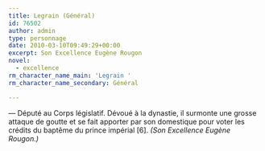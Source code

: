 ```yaml
---
title: Legrain (Général)
id: 76502
author: admin
type: personnage
date: 2010-03-10T09:49:29+00:00
excerpt: Son Excellence Eugène Rougon
novel:
  - excellence
rm_character_name_main: 'Legrain '
rm_character_name_secondary: Général

---
```

— Député au Corps législatif. Dévoué à la dynastie, il surmonte une grosse attaque de goutte et se fait apporter par son domestique pour voter les crédits du baptême du prince impérial [6]. _(Son Excellence Eugène Rougon.)_